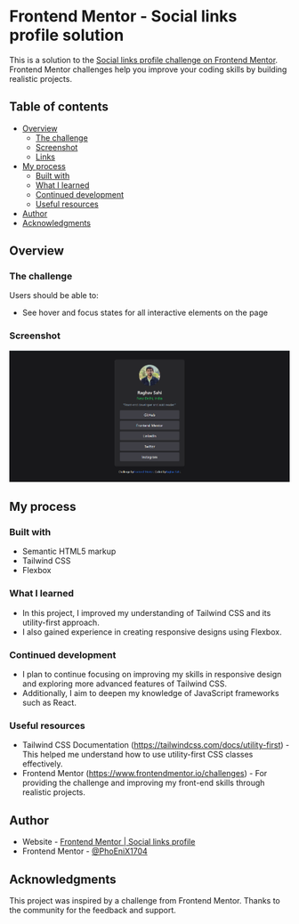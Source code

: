 # Frontend Mentor - Social links profile solution

This is a solution to the [Social links profile challenge on Frontend Mentor](https://www.frontendmentor.io/challenges/social-links-profile-UG32l9m6dQ). Frontend Mentor challenges help you improve your coding skills by building realistic projects. 

## Table of contents

- [Overview](#overview)
  - [The challenge](#the-challenge)
  - [Screenshot](#screenshot)
  - [Links](#links)
- [My process](#my-process)
  - [Built with](#built-with)
  - [What I learned](#what-i-learned)
  - [Continued development](#continued-development)
  - [Useful resources](#useful-resources)
- [Author](#author)
- [Acknowledgments](#acknowledgments)

## Overview

### The challenge

Users should be able to:

- See hover and focus states for all interactive elements on the page

### Screenshot

![](./SocialLink.png)

## My process

### Built with

- Semantic HTML5 markup
- Tailwind CSS
- Flexbox

### What I learned

- In this project, I improved my understanding of Tailwind CSS and its utility-first approach. 
- I also gained experience in creating responsive designs using Flexbox.

### Continued development

- I plan to continue focusing on improving my skills in responsive design and exploring more advanced features of Tailwind CSS. 
- Additionally, I aim to deepen my knowledge of JavaScript frameworks such as React.

### Useful resources

- Tailwind CSS Documentation (https://tailwindcss.com/docs/utility-first) - This helped me understand how to use utility-first CSS classes effectively.
- Frontend Mentor (https://www.frontendmentor.io/challenges) - For providing the challenge and improving my front-end skills through realistic projects.

## Author

- Website - [Frontend Mentor | Social links profile](http://127.0.0.1:5501/social-links-profile-main/index.html)
- Frontend Mentor - [@PhoEniX1704](https://www.frontendmentor.io/profile/PhoEniX1704)

## Acknowledgments

This project was inspired by a challenge from Frontend Mentor. Thanks to the community for the feedback and support.

